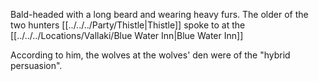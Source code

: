 Bald-headed with a long beard and wearing heavy furs. The older of the two hunters [[../../../Party/Thistle|Thistle]] spoke to at the [[../../../Locations/Vallaki/Blue Water Inn|Blue Water Inn]]

According to him, the wolves at the wolves' den were of the "hybrid persuasion".